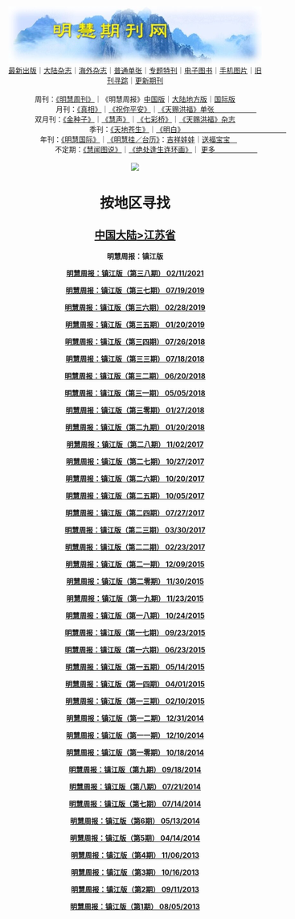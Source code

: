 <a id="user-content-1" class="anchor" aria-hidden="true" href="#1">
<a name="1" id="1" target="_blank"></a> <span id="1">
<a name="2" id="2" target="_blank"></a> <span id="2">
<a name="3" id="3" target="_blank"></a> <span id="3">
<a name="4" id="4" target="_blank"></a> <span id="4">
<a name="5" id="5" target="_blank"></a> <span id="5">
<a name="6" id="6" target="_blank"></a> <span id="6">
<a name="7" id="7" target="_blank"></a> <span id="7">
<a id="user-content-1" href="#1">
<div align="center">
<a target="_blank" href="https://github.com/19920513/djy/blob/master/gb/nsc413.md#1"><img src="https://github.com/pdf-edit/qikan/blob/master/mhqk.jpg?raw=true"></a><br>
<a href="https://github.com/pdf-edit/qikan/blob/master/display.aspx/category_id/8/page_1.md#1">最新出版</a>｜<a href="https://github.com/pdf-edit/qikan/blob/master/category.aspx/category/mainland/page_1.md#1">大陆杂志</a>｜<a href="https://github.com/pdf-edit/qikan/blob/master/category.aspx/category/overseas/page_1.md#1">海外杂志</a>｜<a href="https://github.com/pdf-edit/qikan/blob/master/display.aspx/category_id/4/guige_id/3/page_1.md#1">普通单张</a>｜<a href="https://github.com/pdf-edit/qikan/blob/master/category.aspx/category/zhuanti/page_1.md#1">专题特刊</a>｜<a href="https://github.com/pdf-edit/qikan/blob/master/display.aspx/category_id/6/meijie_id/2/page_1.md#1">电子图书</a>｜<a href="https://github.com/pdf-edit/qikan/blob/master/display.aspx/qikan_type_id/11075/page_1.md#1">手机图片</a>｜<a href="https://github.com/pdf-edit/qikan/blob/master/display.aspx/category_id/5/zhouqi_id/6/page_1.md#1">旧刊寻踪</a>｜<a href="https://github.com/pdf-edit/qikan/blob/master/UpdatedArticles.aspx/page_1.md#1">更新期刊</a>
<br>
<br>
周刊：<a href="https://github.com/pdf-edit/qikan/blob/master/display.aspx/qikan_type_id/5179/page_1.md#1">《明慧周刊》</a>｜《明慧周报》<a href="https://github.com/pdf-edit/qikan/blob/master/display.aspx/qikan_type_id/5178/page_1.md#1">中国版</a>｜<a href="https://github.com/pdf-edit/qikan/blob/master/mainland.aspx/page_1.md#1">大陆地方版</a>｜<a href="https://github.com/pdf-edit/qikan/blob/master/display.aspx/qikan_type_id/5151/page_1.md#1">国际版</a><br>
月刊：<a href="https://github.com/pdf-edit/qikan/blob/master/display.aspx/qikan_type_id/5240/page_1.md#1">《真相》</a>｜<a href="https://github.com/pdf-edit/qikan/blob/master/display.aspx/qikan_type_id/11182/page_1.md#1">《祝你平安》</a>｜<a href="https://github.com/pdf-edit/qikan/blob/master/display.aspx/qikan_type_id/5360/keyword/E5/contain/true/page_1.md#1">《天赐洪福》单张　　　　　　</a><br>
双月刊：<a href="https://github.com/pdf-edit/qikan/blob/master/display.aspx/qikan_type_id/7500/page_1.md#1">《金种子》</a>｜<a href="https://github.com/pdf-edit/qikan/blob/master/display.aspx/qikan_type_id/5638/page_1.md#1">《慧声》</a>｜<a href="https://github.com/pdf-edit/qikan/blob/master/display.aspx/qikan_type_id/7268/page_1.md#1">《七彩桥》</a>｜<a href="https://github.com/pdf-edit/qikan/blob/master/display.aspx/qikan_type_id/5360/keyword/E5/contain/false/page_1.md#1">《天赐洪福》杂志</a> <br>
季刊：<a href="https://github.com/pdf-edit/qikan/blob/master/display.aspx/qikan_type_id/5139/page_1.md#1">《天地苍生》</a>｜<a href="https://github.com/pdf-edit/qikan/blob/master/display.aspx/qikan_type_id/5140/page_1.md#1">《明白》　　　　　　　　　　　　　　　</a><br>
年刊：<a href="https://github.com/pdf-edit/qikan/blob/master/display.aspx/qikan_type_id/10922/page_1.md#1">《明慧国际》</a>｜<a href="https://github.com/pdf-edit/qikan/blob/master/display.aspx/category_id/6/meijie_id/3/page_1.md#1">《明慧挂／台历》</a>：<a href="https://github.com/pdf-edit/qikan/blob/master/display.aspx/category_id/6/meijie_id/3/keyword/E5/page_1.md#1">吉祥娃娃</a>｜<a href="https://github.com/pdf-edit/qikan/blob/master/display.aspx/category_id/6/meijie_id/3/keyword/E9/page_1.md#1">送福宝宝　</a><br> 
不定期：<a href="https://github.com/pdf-edit/qikan/blob/master/display.aspx/qikan_type_id/11185/page_1.md#1">《慧闻图说》</a>｜<a href="https://github.com/pdf-edit/qikan/blob/master/display.aspx/qikan_type_id/11131/page_1.md#1">《绝处逢生连环画》</a>｜ <a href="https://github.com/pdf-edit/qikan/blob/master/display.aspx/category_id/6/meijie_id/3/keyword/other/page_1.md#1">更多　　　　　　</a> <br>
<br>
<a target="_blank" href="https://github.com/19920513/djy/blob/master/gb/nsc413.md#1"><img src="https://raw.githubusercontent.com/19920513/www/master/t/lh600.jpg"></a><br>
<h1><strong>按地区寻找</strong></h1><p align="center"><h2><strong><a target="_blank" href="https://github.com/19920513/qikan/blob/master/mainland.aspx/page_1.md">中国大陆</a><a target="_blank" href="https://github.com/19920513/qikan/blob/master/mainland.aspx?category_id=7&location_id=11/page_1.md#1">>江苏省</a></strong></h2></p>
<p align="center"><strong>明慧周报：镇江版</strong></p>
<p align="center"><strong><a target="_blank" href="https://gitlab.com/19920513/pdfkit/-/raw/master/tests/pdf/201527.pdf">明慧周报：镇江版（第三八期）       02/11/2021</a></strong></p>
<p align="center"><strong><a target="_blank" href="https://gitlab.com/19920513/pdfkit/-/raw/master/tests/pdf/193604.pdf">明慧周报：镇江版（第三七期）       07/19/2019</a></strong></p>
<p align="center"><strong><a target="_blank" href="https://gitlab.com/19920513/pdfkit/-/raw/master/tests/pdf/191868.pdf">明慧周报：镇江版（第三六期）       02/28/2019</a></strong></p>
<p align="center"><strong><a target="_blank" href="https://gitlab.com/19920513/pdfkit/-/raw/master/tests/pdf/191449.pdf">明慧周报：镇江版（第三五期）       01/20/2019</a></strong></p>
<p align="center"><strong><a target="_blank" href="https://gitlab.com/19920513/pdfkit/-/raw/master/tests/pdf/189116.pdf">明慧周报：镇江版（第三四期）       07/26/2018</a></strong></p>
<p align="center"><strong><a target="_blank" href="https://gitlab.com/19920513/pdfkit/-/raw/master/tests/pdf/189023.pdf">明慧周报：镇江版（第三三期）       07/18/2018</a></strong></p>
<p align="center"><strong><a target="_blank" href="https://gitlab.com/19920513/pdfkit/-/raw/master/tests/pdf/188663.pdf">明慧周报：镇江版（第三二期）       06/20/2018</a></strong></p>
<p align="center"><strong><a target="_blank" href="https://gitlab.com/19920513/pdfkit/-/raw/master/tests/pdf/188056.pdf">明慧周报：镇江版（第三一期）       05/05/2018</a></strong></p>
<p align="center"><strong><a target="_blank" href="https://gitlab.com/19920513/pdfkit/-/raw/master/tests/pdf/186808.pdf">明慧周报：镇江版（第三零期）       01/27/2018</a></strong></p>
<p align="center"><strong><a target="_blank" href="https://gitlab.com/19920513/pdfkit/-/raw/master/tests/pdf/186720.pdf">明慧周报：镇江版（第二九期）       01/20/2018</a></strong></p>
<p align="center"><strong><a target="_blank" href="https://gitlab.com/19920513/pdfkit/-/raw/master/tests/pdf/185537.pdf">明慧周报：镇江版（第二八期）       11/02/2017</a></strong></p>
<p align="center"><strong><a target="_blank" href="https://gitlab.com/19920513/pdfkit/-/raw/master/tests/pdf/185448.pdf">明慧周报：镇江版（第二七期）       10/27/2017</a></strong></p>
<p align="center"><strong><a target="_blank" href="https://gitlab.com/19920513/pdfkit/-/raw/master/tests/pdf/185335.pdf">明慧周报：镇江版（第二六期）       10/20/2017</a></strong></p>
<p align="center"><strong><a target="_blank" href="https://gitlab.com/19920513/pdfkit/-/raw/master/tests/pdf/185135.pdf">明慧周报：镇江版（第二五期）       10/05/2017</a></strong></p>
<p align="center"><strong><a target="_blank" href="https://gitlab.com/19920513/pdfkit/-/raw/master/tests/pdf/183959.pdf">明慧周报：镇江版（第二四期）       07/27/2017</a></strong></p>
<p align="center"><strong><a target="_blank" href="https://gitlab.com/19920513/pdfkit/-/raw/master/tests/pdf/182045.pdf">明慧周报：镇江版（第二三期）       03/30/2017</a></strong></p>
<p align="center"><strong><a target="_blank" href="https://gitlab.com/19920513/pdfkit/-/raw/master/tests/pdf/181545.pdf">明慧周报：镇江版（第二二期）       02/23/2017</a></strong></p>
<p align="center"><strong><a target="_blank" href="https://gitlab.com/19920513/pdfkit/-/raw/master/tests/pdf/174636.pdf">明慧周报：镇江版（第二一期）       12/09/2015</a></strong></p>
<p align="center"><strong><a target="_blank" href="https://gitlab.com/19920513/pdfkit/-/raw/master/tests/pdf/174514.pdf">明慧周报：镇江版（第二零期）       11/30/2015</a></strong></p>
<p align="center"><strong><a target="_blank" href="https://gitlab.com/19920513/pdfkit/-/raw/master/tests/pdf/174399.pdf">明慧周报：镇江版（第一九期）       11/23/2015</a></strong></p>
<p align="center"><strong><a target="_blank" href="https://gitlab.com/19920513/pdfkit/-/raw/master/tests/pdf/173851.pdf">明慧周报：镇江版（第一八期）       10/24/2015</a></strong></p>
<p align="center"><strong><a target="_blank" href="https://gitlab.com/19920513/pdfkit/-/raw/master/tests/pdf/173378.pdf">明慧周报：镇江版（第一七期）       09/23/2015</a></strong></p>
<p align="center"><strong><a target="_blank" href="https://gitlab.com/19920513/pdfkit/-/raw/master/tests/pdf/171915.pdf">明慧周报：镇江版（第一六期）       06/23/2015</a></strong></p>
<p align="center"><strong><a target="_blank" href="https://gitlab.com/19920513/pdfkit/-/raw/master/tests/pdf/171296.pdf">明慧周报：镇江版（第一五期）       05/14/2015</a></strong></p>
<p align="center"><strong><a target="_blank" href="https://gitlab.com/19920513/pdfkit/-/raw/master/tests/pdf/170707.pdf">明慧周报：镇江版（第一四期）       04/01/2015</a></strong></p>
<p align="center"><strong><a target="_blank" href="https://gitlab.com/19920513/pdfkit/-/raw/master/tests/pdf/170051.pdf">明慧周报：镇江版（第一三期）       02/10/2015</a></strong></p>
<p align="center"><strong><a target="_blank" href="https://gitlab.com/19920513/pdfkit/-/raw/master/tests/pdf/169437.pdf">明慧周报：镇江版（第一二期）       12/31/2014</a></strong></p>
<p align="center"><strong><a target="_blank" href="https://gitlab.com/19920513/pdfkit/-/raw/master/tests/pdf/169119.pdf">明慧周报：镇江版（第一一期）       12/10/2014</a></strong></p>
<p align="center"><strong><a target="_blank" href="https://gitlab.com/19920513/pdfkit/-/raw/master/tests/pdf/168281.pdf">明慧周报：镇江版（第一零期）       10/18/2014</a></strong></p>
<p align="center"><strong><a target="_blank" href="https://gitlab.com/19920513/pdfkit/-/raw/master/tests/pdf/167809.pdf">明慧周报：镇江版（第九期）       09/18/2014</a></strong></p>
<p align="center"><strong><a target="_blank" href="https://gitlab.com/19920513/pdfkit/-/raw/master/tests/pdf/166890.pdf">明慧周报：镇江版（第八期）       07/21/2014</a></strong></p>
<p align="center"><strong><a target="_blank" href="https://gitlab.com/19920513/pdfkit/-/raw/master/tests/pdf/166783.pdf">明慧周报：镇江版（第七期）       07/14/2014</a></strong></p>
<p align="center"><strong><a target="_blank" href="https://gitlab.com/19920513/pdfkit/-/raw/master/tests/pdf/165789.pdf">明慧周报：镇江版（第6期）      05/13/2014</a></strong></p>
<p align="center"><strong><a target="_blank" href="https://gitlab.com/19920513/pdfkit/-/raw/master/tests/pdf/165346.pdf">明慧周报：镇江版（第5期）      04/14/2014</a></strong></p>
<p align="center"><strong><a target="_blank" href="https://gitlab.com/19920513/pdfkit/-/raw/master/tests/pdf/162890.pdf">明慧周报：镇江版（第4期）      11/06/2013</a></strong></p>
<p align="center"><strong><a target="_blank" href="https://gitlab.com/19920513/pdfkit/-/raw/master/tests/pdf/162581.pdf">明慧周报：镇江版（第3期）      10/16/2013</a></strong></p>
<p align="center"><strong><a target="_blank" href="https://gitlab.com/19920513/pdfkit/-/raw/master/tests/pdf/162041.pdf">明慧周报：镇江版（第2期）      09/11/2013</a></strong></p>
<p align="center"><strong><a target="_blank" href="https://gitlab.com/19920513/pdfkit/-/raw/master/tests/pdf/161494.pdf">明慧周报：镇江版（第1期）      08/05/2013</a></strong></p>

